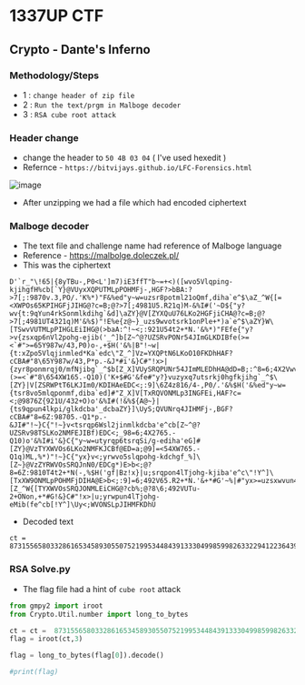 # 1337UP CTF

## Crypto - Dante's Inferno

### Methodology/Steps

- 1 : `change header of zip file`
- 2 : `Run the text/prgm in Malboge decoder`
- 3 : `RSA cube root attack`

### Header change

- change the header to `50 4B 03 04` ( I've used hexedit )
- Refernce - `https://bitvijays.github.io/LFC-Forensics.html`

![image](https://user-images.githubusercontent.com/56447720/151650176-7bba0deb-ce45-442c-811d-72ceebfc913f.png)

- After unzipping we had a file which had encoded ciphertext

### Malboge decoder

- The text file and challenge name had reference of Malboge language 
- Reference - https://malbolge.doleczek.pl/
- This was the ciphertext

```
D'`r_"\!65|{8yTBu-,P0<L']m7)iE3ffT"b~=+<)([wvo5Vlqping-kjihgfH%cb[`Y}@VUyxXQPUTMLpPOHMFj-,HGF?>bBA:?>7[;:9870v.3,PO/.'K%*)"F&%ed"y~w=uzsr8potml21oQmf,diha`e^$\aZ_^W{[=<XWPOs65KPIHGFjJIHG@?c=B;@?>7[;4981U5.R21q)M-&%I#('~D${"y?wv{t:9qYun4rkSonmlkdihg`&d]\aZY}@V[ZYXQuU76LKo2HGFjiCHA@?c=B;@?>7[;4981UT4321q)M'&%$)"!E%e{z@~}_uzs9wvotsrk1onPle+*)a`e^$\aZY}W\[TSwvVUTMLpPIHGLEiIHG@(>baA:^!~<;:921U54t2+*N.'&%*)"FEfe{"y?>v{zsxqp6nVl2pohg-ejib('_^]b[Z~^@?UZSRvPONr54JImGLKDIBfe(>=<`#">=65Y987w/43,P0)o-,+$H('&%|B"!~w|{t:xZpo5Vlqjinmled*Ka`edc\"Z_^]Vz=YXQPtN6LKoO10FKDhHAF?cCBA#"8\65Y987w/43,P*p.-&J*#i'&}C#"!x>|{zyr8ponmrqj0/mfNjibg`_^$b[Z_X]VUySRQPUNr54JImMLEDhHA@dD=B;:^8=6;4X2Vwv4-,+*N(-,%$H(!&}C#"!xwv<zyxZpo5Vrkjongf,jibJ`_^$\aZ_^]VzTYRWVOsSRQJn1MFKJCBf)(>=<`#"8\654XW165.-Q10)('K+$#G'&fe#"y?}vuzyxq7utsrkj0hgfkjihg`_^$\[ZY}|V[ZSRWPtT6LKJIm0/KDIHAeEDC<;:9]\6Z4z816/4-,P0/.'&%$H('&%ed"y~w={tsr8vo5mlqponmf,diba`ed]#"Z_X]V[TxRQVONMLp3INGFEi,HAF?c=<;@9876Z{921U/432+O)o'&%I#(!&%${A@~}|{ts9qpun4lkpi/glkdcba'_dcbaZY}]\UyS;QVUNrq4JIHMFj-,BGF?cCBA#"8=6Z:98705.-Q1*p.-&JI#"!~}C{"!~}v<tsrqp6Wsl2jinmlkdcba'e^cb[Z~^@?UZSRv98TSLKo2NMFEJIBf)EDC<;_98=6;4X2765.-Q10)o'&%I#i'&}C{"y~w=utyrqp6tsrqSi/g-ediha'eG]#[ZY}@VzTYXWVOs6LKo2NMFKJCBf@ED=a;@9]=<54XW765.-Q1q)ML,%*)"!~}C{"yx}v<;yrwvo5slqpohg-kdchgf_%]\[Z~}@VzZYRWVOsSRQJnN0/EDCg*)E>b<;@?8=6Z:9810T4t2+*N(-,%$H('gf|Bz!x}|u;srqpon4lTjohg-kjiba'e^c\"!Y^]\[TxXW9ONMLpPOHMFjDIHA@E>b<;:9]=6;492V65.R2+*N.'&+*#G'~%|#"yx>=uzsxwvun43kjohgf,jihgfe^$\[Z_^W{[TYXWVOsSRQJONMLEiCHG@?cb%;@?8\6;492VUTu-2+ONon,+*#G!&}C#"!x>|u;yrwpun4lTjohg-eMib(fe^cb[!Y^]\Uy<;WVONSLpJIHMFKDhU
```

- Decoded text 

```
ct =  873155658033286165345893055075219953448439133304998599826332294122364399613515391492517530741997313686269671365469457117326837553092248386584401016236110628510070270063568461732767950347057143066788600143225698168693961311821925168117751654884111332051719013

```

### RSA Solve.py

- The flag file had a hint of `cube root` attack

```py
from gmpy2 import iroot
from Crypto.Util.number import long_to_bytes

ct = ct =  873155658033286165345893055075219953448439133304998599826332294122364399613515391492517530741997313686269671365469457117326837553092248386584401016236110628510070270063568461732767950347057143066788600143225698168693961311821925168117751654884111332051719013
flag = iroot(ct,3)

flag = long_to_bytes(flag[0]).decode()

#print(flag)
```




